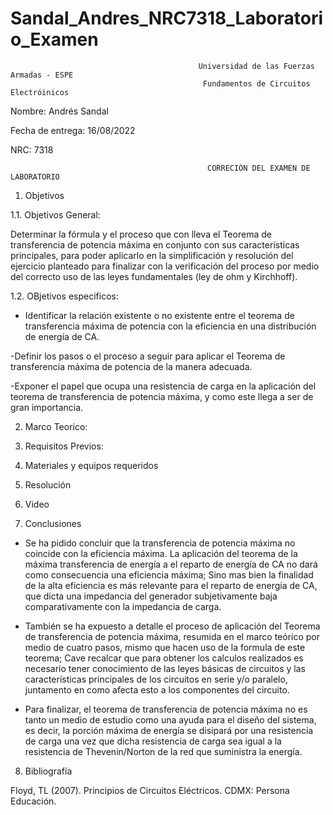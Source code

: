 # Sandal_Andres_NRC7318_Laboratorio_Examen

                                              Universidad de las Fuerzas Armadas - ESPE
                                               Fundamentos de Circuitos Electróinicos
Nombre: Andrés Sandal

Fecha de entrega: 16/08/2022

NRC: 7318

                                                CORRECIÓN DEL EXAMEN DE LABORATORIO
                                                
1. Objetivos

1.1. Objetivos General:

Determinar la fórmula y el proceso que con lleva el Teorema de transferencia de potencia máxima en conjunto con sus características principales, para poder aplicarlo en la simplificación y resolución del ejercicio planteado para finalizar con la verificación del proceso por medio del correcto uso de las leyes fundamentales (ley de ohm y Kirchhoff).

1.2. OBjetivos especificos:

- Identificar la relación existente o no existente entre el teorema de transferencia máxima de potencia con la eficiencia en una distribución de energía de CA.

-Definir los pasos o el proceso a seguir para aplicar el Teorema de transferencia máxima de potencia de la manera adecuada.

-Exponer el papel que ocupa una resistencia de carga en la aplicación del teorema de transferencia de potencia máxima, y como este llega a ser de gran importancia.

2. Marco Teorico:


3. Requisitos Previos:



4. Materiales y equipos requeridos


5. Resolución


6. Video


7. Conclusiones

- Se ha pidido concluir que la transferencia de potencia máxima no coincide con la eficiencia máxima. La aplicación del teorema de la máxima transferencia de energía a el reparto de energía de CA no dará como consecuencia una eficiencia máxima; Sino mas bien la finalidad de la alta eficiencia es más relevante para el reparto de energía de CA, que dicta una impedancia del generador subjetivamente baja comparativamente con la impedancia de carga. 

- También se ha expuesto a detalle el proceso de aplicación del Teorema de transferencia de potencia máxima, resumida en el marco teórico por medio de cuatro pasos, mismo que hacen uso de la formula de este teorema; Cave recalcar que para obtener los calculos realizados es necesario tener conocimiento de las leyes básicas de circuitos y las características principales de los circuitos en serie y/o paralelo, juntamento en como afecta esto a los componentes del circuito.

- Para finalizar, el teorema de transferencia de potencia máxima no es tanto un medio de estudio como una ayuda para el diseño del sistema, es decir, la porción máxima de energía se disipará por una resistencia de carga una vez que dicha resistencia de carga sea igual a la resistencia de Thevenin/Norton de la red que suministra la energía.

8. Bibliografía

Floyd, TL (2007). Principios de Circuitos Eléctricos. CDMX: Persona Educación.
